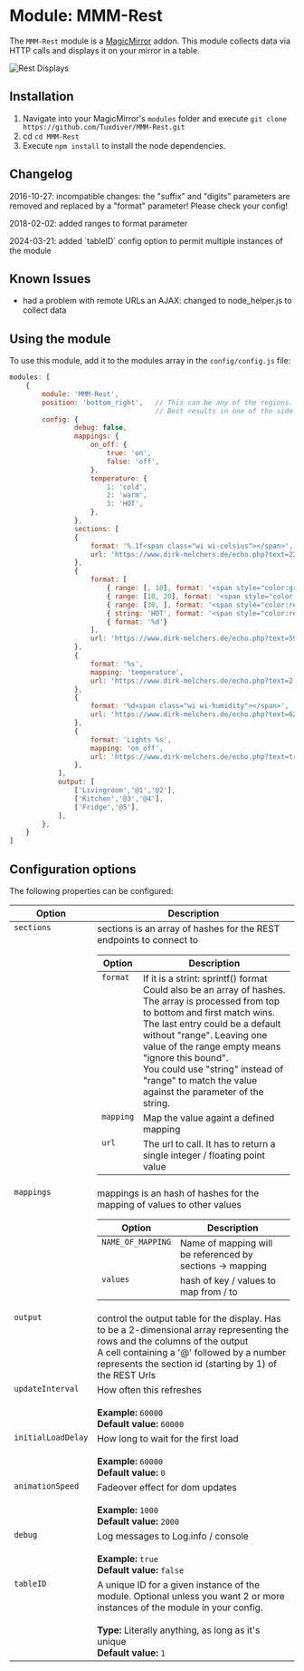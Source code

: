# Module: MMM-Rest
The `MMM-Rest` module is a <a href="https://github.com/MichMich/MagicMirror">MagicMirror</a> addon.
This module collects data via HTTP calls and displays it on your mirror in a table.

![Rest Displays](https://raw.githubusercontent.com/wiki/Tuxdiver/MMM-Rest/images/screenshot.png)

## Installation
1. Navigate into your MagicMirror's `modules` folder and execute `git clone https://github.com/Tuxdiver/MMM-Rest.git`
2. cd `cd MMM-Rest`
3. Execute `npm install` to install the node dependencies.


## Changelog
<p>2016-10-27: incompatible changes: the "suffix" and "digits" parameters are removed and replaced by a "format" parameter! Please check your config!
<p></p>2018-02-02: added ranges to format parameter
<p></p>2024-03-21: added `tableID` config option to permit multiple instances of the module

## Known Issues
- had a problem with remote URLs an AJAX: changed to node_helper.js to collect data

## Using the module

To use this module, add it to the modules array in the `config/config.js` file:
````javascript
modules: [
	{
		module: 'MMM-Rest',
		position: 'bottom_right',	// This can be any of the regions.
									// Best results in one of the side regions like: top_left
        config: {
                debug: false,
                mappings: {
                    on_off: {
                        true: 'on',
                        false: 'off',
                    },
                    temperature: {
                        1: 'cold',
                        2: 'warm',
                        3: 'HOT',
                    },
                },
                sections: [
                {
                    format: '%.1f<span class="wi wi-celsius"></span>',
                    url: 'https://www.dirk-melchers.de/echo.php?text=22.54',
                },
                {
                    format: [
                        { range: [, 10], format: '<span style="color:green">%d</span>'},
                        { range: [10, 20], format: '<span style="color:yellow">%d</span>'},
                        { range: [30, ], format: '<span style="color:red">%d</span>'},
                        { string: 'HOT', format: '<span style="color:red">%d</span>'},
                        { format: '%d'}
                    ],
                    url: 'https://www.dirk-melchers.de/echo.php?text=59.1',
                },
                {
                    format: '%s',
                    mapping: 'temperature',
                    url: 'https://www.dirk-melchers.de/echo.php?text=2',
                },
                {
                    format: '%d<span class="wi wi-humidity"></span>',
                    url: 'https://www.dirk-melchers.de/echo.php?text=62.1',
                },
                {
                    format: 'Lights %s',
                    mapping: 'on_off',
                    url: 'https://www.dirk-melchers.de/echo.php?text=true',
                },
            ],
            output: [
                ['Livingroom','@1','@2'],
                ['Kitchen','@3','@4'],
                ['Fridge','@5'],
            ],
	    },
	}
]
````

## Configuration options

The following properties can be configured:

<table width="100%">
	<!-- why, markdown... -->
	<thead>
		<tr>
			<th>Option</th>
			<th width="100%">Description</th>
		</tr>
	<thead>
	<tbody>
		<tr>
			<td valign="top"><code>sections</code></td>
			<td>sections is an array of hashes for the REST endpoints to connect to<br>
            <table>
            	<thead>
            		<tr>
            			<th>Option</th>
            			<th width="100%">Description</th>
            		</tr>
            	<thead>
                <tbody>
                    <tr>
                        <td valign="top"><code>format</code></td>
                        <td>If it is a strint: sprintf() format<br>
                        Could also be an array of hashes. The array is processed from top to bottom and first match wins. The last entry could be a default without "range". Leaving one value of the range empty means "ignore this bound".<br>
                        You could use "string" instead of "range" to match the value against the parameter of the string.
                        </td>
                    </tr>
                    <tr>
                        <td valign="top"><code>mapping</code></td>
                        <td>Map the value againt a defined mapping</td>
                    </tr>
                    <tr>
                        <td valign="top"><code>url</code></td>
                        <td>The url to call. It has to return a single integer / floating point value</td>
                    </tr>
                </tbody>
            </table>
            </td>
		</tr>
		<tr>
			<td valign="top"><code>mappings</code></td>
			<td>mappings is an hash of hashes for the mapping of values to other values<br>
            <table>
            	<thead>
            		<tr>
            			<th>Option</th>
            			<th width="100%">Description</th>
            		</tr>
            	<thead>
                <tbody>
                    <tr>
                        <td valign="top"><code>NAME_OF_MAPPING</code></td>
                        <td>Name of mapping will be referenced by sections -> mapping</td>
                    </tr>
                    <tr>
                        <td valign="top"><code>values</code></td>
                        <td>hash of key / values to map from / to</td>
                    </tr>
                </tbody>
            </table>
            </td>
		</tr>
		<tr>
			<td valign="top"><code>output</code></td>
			<td>control the output table for the display.
            Has to be a 2-dimensional array representing the rows and the columns of the output<br>
            A cell containing a '@' followed by a number represents the section id (starting by 1) of the REST Urls
            </td>
		</tr>
		<tr>
			<td valign="top"><code>updateInterval</code></td>
			<td>How often this refreshes<br>
				<br><b>Example:</b> <code>60000</code>
				<br><b>Default value:</b> <code>60000</code>
			</td>
		</tr>
		<tr>
			<td valign="top"><code>initialLoadDelay</code></td>
			<td>How long to wait for the first load<br>
				<br><b>Example:</b> <code>60000</code>
				<br><b>Default value:</b> <code>0</code>
			</td>
		</tr>
		<tr>
			<td valign="top"><code>animationSpeed</code></td>
			<td>Fadeover effect for dom updates<br>
				<br><b>Example:</b> <code>1000</code>
				<br><b>Default value:</b> <code>2000</code>
			</td>
		</tr>
		<tr>
			<td valign="top"><code>debug</code></td>
			<td>Log messages to Log.info / console<br>
				<br><b>Example:</b> <code>true</code>
				<br><b>Default value:</b> <code>false</code>
			</td>
		</tr>
		<tr>
			<td valign="top"><code>tableID</code></td>
			<td>A unique ID for a given instance of the module.  Optional unless you want 2 or more instances of the module in your config.<br>
				<br><b>Type:</b> Literally anything, as long as it's unique
				<br><b>Default value:</b> <code>1</code>
			</td>
		</tr>
	</tbody>
</table>
